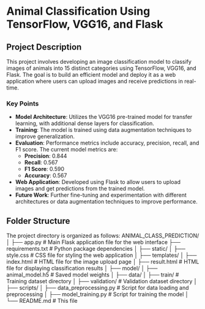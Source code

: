 # Animal Classification Using TensorFlow, VGG16, and Flask

## Project Description

This project involves developing an image classification model to classify images of animals into 15 distinct categories using TensorFlow, VGG16, and Flask. The goal is to build an efficient model and deploy it as a web application where users can upload images and receive predictions in real-time.

### Key Points

- **Model Architecture**: Utilizes the VGG16 pre-trained model for transfer learning, with additional dense layers for classification.
- **Training**: The model is trained using data augmentation techniques to improve generalization.
- **Evaluation**: Performance metrics include accuracy, precision, recall, and F1 score. The current model metrics are:
  - **Precision**: 0.844
  - **Recall**: 0.567
  - **F1 Score**: 0.590
  - **Accuracy**: 0.567
- **Web Application**: Developed using Flask to allow users to upload images and get predictions from the trained model.
- **Future Work**: Further fine-tuning and experimentation with different architectures or data augmentation techniques to improve performance.

## Folder Structure

The project directory is organized as follows:
ANIMAL_CLASS_PREDICTION/
│
├── app.py # Main Flask application file for the web interface
├── requirements.txt # Python package dependencies
│
├── static/
│ ├── style.css # CSS file for styling the web application
│
├── templates/
│ ├── index.html # HTML file for the image upload page
│ ├── result.html # HTML file for displaying classification results
│
├── model/
│ ├── animal_model.h5 # Saved model weights
│
├── data/
│ ├── train/ # Training dataset directory
│ ├── validation/ # Validation dataset directory
│
├── scripts/
│ ├── data_preprocessing.py # Script for data loading and preprocessing
│ ├── model_training.py # Script for training the model
│
└── README.md # This file

